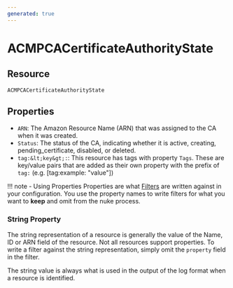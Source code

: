 ```yaml
---
generated: true
---
```


# ACMPCACertificateAuthorityState


## Resource

```text
ACMPCACertificateAuthorityState
```

## Properties


- `ARN`: The Amazon Resource Name (ARN) that was assigned to the CA when it was created.
- `Status`: The status of the CA, indicating whether it is active, creating, pending_certificate, disabled, or deleted.
- `tag:&lt;key&gt;:`: This resource has tags with property `Tags`. These are key/value pairs that are
	added as their own property with the prefix of `tag:` (e.g. [tag:example: &#34;value&#34;]) 

!!! note - Using Properties
    Properties are what [Filters](../config-filtering.md) are written against in your configuration. You use the property
    names to write filters for what you want to **keep** and omit from the nuke process.

### String Property

The string representation of a resource is generally the value of the Name, ID or ARN field of the resource. Not all
resources support properties. To write a filter against the string representation, simply omit the `property` field in
the filter.

The string value is always what is used in the output of the log format when a resource is identified.

